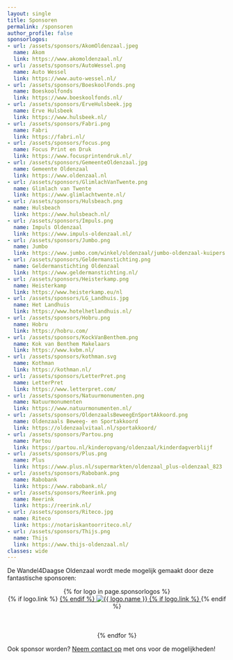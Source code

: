 ```yaml
---
layout: single
title: Sponsoren
permalink: /sponsoren
author_profile: false
sponsorlogos:
- url: /assets/sponsors/AkomOldenzaal.jpeg
  name: Akom
  link: https://www.akomoldenzaal.nl/
- url: /assets/sponsors/AutoWessel.png
  name: Auto Wessel
  link: https://www.auto-wessel.nl/
- url: /assets/sponsors/BoeskoolFonds.png
  name: Boeskoolfonds
  link: https://www.boeskoolfonds.nl/
- url: /assets/sponsors/ErveHulsbeek.jpg
  name: Erve Hulsbeek
  link: https://www.hulsbeek.nl/
- url: /assets/sponsors/Fabri.png
  name: Fabri
  link: https://fabri.nl/
- url: /assets/sponsors/focus.png
  name: Focus Print en Druk
  link: https://www.focusprintendruk.nl/
- url: /assets/sponsors/GemeenteOldenzaal.jpg
  name: Gemeente Oldenzaal
  link: https://www.oldenzaal.nl
- url: /assets/sponsors/GlimlachVanTwente.png
  name: Glimlach van Twente
  link: https://www.glimlachtwente.nl/
- url: /assets/sponsors/Hulsbeach.png
  name: Hulsbeach
  link: https://www.hulsbeach.nl/
- url: /assets/sponsors/Impuls.png
  name: Impuls Oldenzaal
  link: https://www.impuls-oldenzaal.nl/
- url: /assets/sponsors/Jumbo.png
  name: Jumbo
  link: https://www.jumbo.com/winkel/oldenzaal/jumbo-oldenzaal-kuipers
- url: /assets/sponsors/Geldermanstichting.png
  name: Geldermanstichting Oldenzaal
  link: https://www.geldermanstichting.nl/
- url: /assets/sponsors/Heisterkamp.png
  name: Heisterkamp
  link: https://www.heisterkamp.eu/nl
- url: /assets/sponsors/LG_Landhuis.jpg
  name: Het Landhuis
  link: https://www.hotelhetlandhuis.nl/
- url: /assets/sponsors/Hobru.png
  name: Hobru
  link: https://hobru.com/
- url: /assets/sponsors/KockVanBenthem.png
  name: Kok van Benthem Makelaars
  link: https://www.kvbm.nl/
- url: /assets/sponsors/kothman.svg
  name: Kothman
  link: https://kothman.nl/
- url: /assets/sponsors/LetterPret.png
  name: LetterPret
  link: https://www.letterpret.com/
- url: /assets/sponsors/Natuurmonumenten.png
  name: Natuurmonumenten
  link: https://www.natuurmonumenten.nl/
- url: /assets/sponsors/OldenzaalsBeweegEnSportAkkoord.png
  name: Oldenzaals Beweeg- en Sportakkoord
  link: https://oldenzaalvitaal.nl/sportakkoord/
- url: /assets/sponsors/Partou.png
  name: Partou
  link: https://partou.nl/kinderopvang/oldenzaal/kinderdagverblijf
- url: /assets/sponsors/Plus.png
  name: Plus
  link: https://www.plus.nl/supermarkten/oldenzaal_plus-oldenzaal_823
- url: /assets/sponsors/Rabobank.png
  name: Rabobank
  link: https://www.rabobank.nl/
- url: /assets/sponsors/Reerink.png
  name: Reerink
  link: https://reerink.nl/
- url: /assets/sponsors/Riteco.jpg
  name: Riteco
  link: https://notariskantoorriteco.nl/
- url: /assets/sponsors/Thijs.png
  name: Thijs
  link: https://www.thijs-oldenzaal.nl/
classes: wide
---
```


De Wandel4Daagse Oldenzaal wordt mede mogelijk gemaakt door deze fantastische sponsoren:

<div style="text-align: center">
    {% for logo in page.sponsorlogos %}
        <div style="padding-bottom: 50px">
          {% if logo.link %}
            <a href="{{ logo.link }}" target="_blank">
          {% endif %}
            <img src="{{ logo.url }}" title="{{ logo.name }}" alt="{{ logo.name }}" />
          {% if logo.link %}
            </a>
          {% endif %}
        </div>
    {% endfor %}
</div>

Ook sponsor worden? [Neem contact op](/contact) met ons voor de mogelijkheden!  